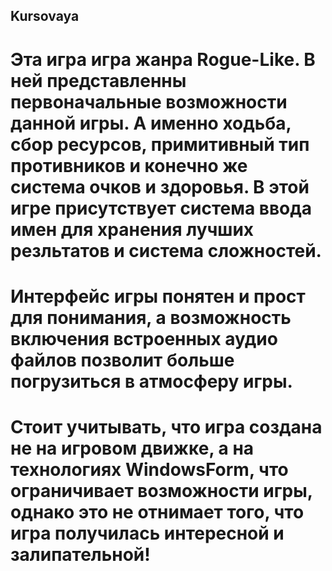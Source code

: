 ## Kursovaya

# Эта игра игра жанра Rogue-Like. В ней представленны первоначальные возможности данной игры. А именно ходьба, сбор ресурсов, примитивный тип противников и конечно же система очков и здоровья. В этой игре присутствует система ввода имен для хранения лучших резльтатов и система сложностей.
# Интерфейс игры понятен и прост для понимания, а возможность включения встроенных аудио файлов позволит больше погрузиться в атмосферу игры.
# Стоит учитывать, что игра создана не на игровом движке, а на технологиях WindowsForm, что ограничивает возможности игры, однако это не отнимает того, что игра получилась интересной и залипательной!
